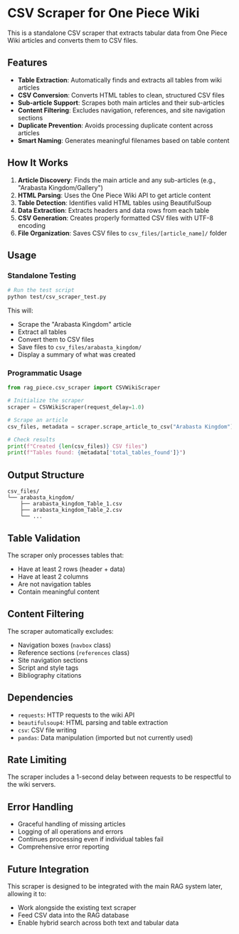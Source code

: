 # CSV Scraper for One Piece Wiki

This is a standalone CSV scraper that extracts tabular data from One Piece Wiki articles and converts them to CSV files.

## Features

- **Table Extraction**: Automatically finds and extracts all tables from wiki articles
- **CSV Conversion**: Converts HTML tables to clean, structured CSV files
- **Sub-article Support**: Scrapes both main articles and their sub-articles
- **Content Filtering**: Excludes navigation, references, and site navigation sections
- **Duplicate Prevention**: Avoids processing duplicate content across articles
- **Smart Naming**: Generates meaningful filenames based on table content

## How It Works

1. **Article Discovery**: Finds the main article and any sub-articles (e.g., "Arabasta Kingdom/Gallery")
2. **HTML Parsing**: Uses the One Piece Wiki API to get article content
3. **Table Detection**: Identifies valid HTML tables using BeautifulSoup
4. **Data Extraction**: Extracts headers and data rows from each table
5. **CSV Generation**: Creates properly formatted CSV files with UTF-8 encoding
6. **File Organization**: Saves CSV files to `csv_files/[article_name]/` folder

## Usage

### Standalone Testing

```bash
# Run the test script
python test/csv_scraper_test.py
```

This will:
- Scrape the "Arabasta Kingdom" article
- Extract all tables
- Convert them to CSV files
- Save files to `csv_files/arabasta_kingdom/`
- Display a summary of what was created

### Programmatic Usage

```python
from rag_piece.csv_scraper import CSVWikiScraper

# Initialize the scraper
scraper = CSVWikiScraper(request_delay=1.0)

# Scrape an article
csv_files, metadata = scraper.scrape_article_to_csv("Arabasta Kingdom")

# Check results
print(f"Created {len(csv_files)} CSV files")
print(f"Tables found: {metadata['total_tables_found']}")
```

## Output Structure

```
csv_files/
└── arabasta_kingdom/
    ├── arabasta_kingdom_Table_1.csv
    ├── arabasta_kingdom_Table_2.csv
    └── ...
```

## Table Validation

The scraper only processes tables that:
- Have at least 2 rows (header + data)
- Have at least 2 columns
- Are not navigation tables
- Contain meaningful content

## Content Filtering

The scraper automatically excludes:
- Navigation boxes (`navbox` class)
- Reference sections (`references` class)
- Site navigation sections
- Script and style tags
- Bibliography citations

## Dependencies

- `requests`: HTTP requests to the wiki API
- `beautifulsoup4`: HTML parsing and table extraction
- `csv`: CSV file writing
- `pandas`: Data manipulation (imported but not currently used)

## Rate Limiting

The scraper includes a 1-second delay between requests to be respectful to the wiki servers.

## Error Handling

- Graceful handling of missing articles
- Logging of all operations and errors
- Continues processing even if individual tables fail
- Comprehensive error reporting

## Future Integration

This scraper is designed to be integrated with the main RAG system later, allowing it to:
- Work alongside the existing text scraper
- Feed CSV data into the RAG database
- Enable hybrid search across both text and tabular data
